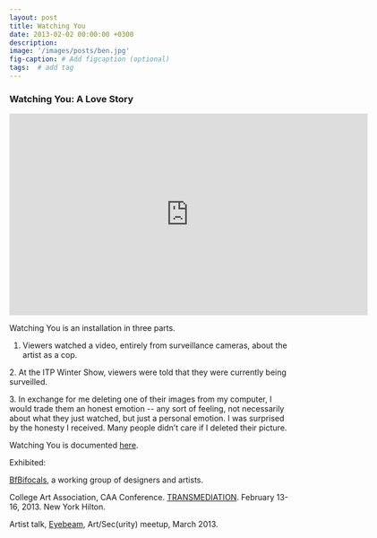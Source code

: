 ```yaml
---
layout: post
title: Watching You 
date: 2013-02-02 00:00:00 +0300
description: 
image: '/images/posts/ben.jpg'
fig-caption: # Add figcaption (optional)
tags:  # add tag
---
```


### Watching You: A Love Story

<iframe src="https://player.vimeo.com/video/56958834" width="640" height="360" frameborder="0" allow="autoplay; fullscreen" allowfullscreen></iframe>

Watching You is an installation in three parts.

1. Viewers watched a video, entirely from surveillance cameras, about the artist as a cop.

2. At the ITP Winter Show, viewers were told that they were currently being surveilled.

3. In exchange for me deleting one of their images from my computer, I would trade them an honest emotion -- any sort of feeling, not necessarily about what they just watched, but just a personal emotion. I was surprised by the honesty I received. Many people didn’t care if I deleted their picture.

Watching You is documented [here][1].


Exhibited:

[BfBifocals][2], a working group of designers and artists.

College Art Association, CAA Conference. [TRANSMEDIATION][3]. February 13-16, 2013. New York Hilton.

Artist talk, [Eyebeam][4], Art/Sec(urity) meetup, March 2013.

&nbsp;

 [1]: http://yrnotalone.tumblr.com/
 [2]: www.bfbifocals.com/portfolio/watching-you-a-love-story/
 [3]: http://conference.collegeart.org/2013/artspace/medialounge
 [4]: http://eyebeam.org/